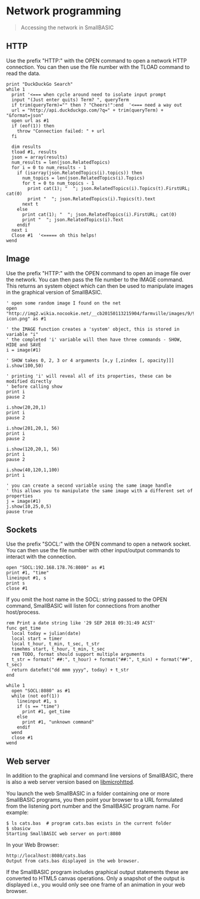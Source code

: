 Network programming
===================

> Accessing the network in SmallBASIC

## HTTP

Use the prefix "HTTP:" with the OPEN command to open a network HTTP connection. You can then use the file number with the TLOAD command to read the data.

```smallbasic
print "DuckDuckGo Search"
while 1
  print '<=== when cycle around need to isolate input prompt
  input "(Just enter quits) Term? ", queryTerm
  if trim(queryTerm)="" then ? "Cheers!":end  '<=== need a way out
  url = "http://api.duckduckgo.com/?q=" + trim(queryTerm) + "&format=json"
  open url as #1
  if (eof(1)) then
    throw "Connection failed: " + url
  fi

  dim results
  tload #1, results
  json = array(results)
  num_results = len(json.RelatedTopics)
  for i = 0 to num_results - 1
    if (isarray(json.RelatedTopics(i).topics)) then
      num_topics = len(json.RelatedTopics(i).Topics)
      for t = 0 to num_topics - 1
        print cat(1); "  "; json.RelatedTopics(i).Topics(t).FirstURL; cat(0)
        print "  "; json.RelatedTopics(i).Topics(t).text
      next t
    else
      print cat(1); "  "; json.RelatedTopics(i).FirstURL; cat(0)
      print "  "; json.RelatedTopics(i).Text
    endif
  next i
  Close #1  '<===== oh this helps!
wend
```

## Image

Use the prefix "HTTP:" with the OPEN command to open an image file over the network. You can then pass the file number to the IMAGE command. This returns an system object which can then be used to manipulate images in the graphical version of SmallBASIC.

```smallbasic
' open some random image I found on the net
open "http://img2.wikia.nocookie.net/__cb20150113215904/farmville/images/9/92/Lumberjack_Gnome-icon.png" as #1

' the IMAGE function creates a 'system' object, this is stored in variable "i"
' the completed 'i' variable will then have three commands - SHOW, HIDE and SAVE
i = image(#1)

' SHOW takes 0, 2, 3 or 4 arguments [x,y [,zindex [, opacity]]]
i.show(100,50)

' printing 'i' will reveal all of its properties, these can be modified directly
' before calling show
print i
pause 2

i.show(20,20,1)
print i
pause 2

i.show(201,20,1, 56)
print i
pause 2

i.show(120,20,1, 56)
print i
pause 2

i.show(40,120,1,100)
print i

' you can create a second variable using the same image handle
' this allows you to manipulate the same image with a different set of properties
j = image(#1)
j.show(10,25,0,5)
pause true
```

## Sockets

Use the prefix "SOCL:" with the OPEN command to open a network socket. You can then use the file number with other input/output commands to interact with the connection.

```smallbasic
open "SOCL:192.168.178.76:8080" as #1
print #1, "time"
lineinput #1, s
print s 
close #1
```

If you omit the host name in the SOCL: string passed to the OPEN command, SmallBASIC will listen for connections from another host/process.

```smallbasic
rem Print a date string like '29 SEP 2018 09:31:49 ACST'
func get_time
  local today = julian(date)
  local start = timer
  local t_hour, t_min, t_sec, t_str
  timehms start, t_hour, t_min, t_sec
  rem TODO, format should support multiple arguments
  t_str = format(" ##:", t_hour) + format("##:", t_min) + format("##", t_sec)
  return datefmt("dd mmm yyyy", today) + t_str
end

while 1
  open "SOCL:8080" as #1
  while (not eof(1))
    lineinput #1, s
    if (s == "time")
      print #1, get_time
    else
      print #1, "unknown command"
    endif
  wend
  close #1
wend
```

## Web server

In addition to the graphical and command line versions of SmallBASIC, there is also a web server version based on [libmicrohttpd](https://www.gnu.org/software/libmicrohttpd).

You launch the web SmallBASIC in a folder containing one or more SmallBASIC programs, you then point your browser to a URL formulated from the listening port number and the SmallBASIC program name. For example:

```smallbasic
$ ls cats.bas  # program cats.bas exists in the current folder
$ sbasicw
Starting SmallBASIC web server on port:8080
```

In your Web Browser:

```smallbasic
http://localhost:8080/cats.bas
Output from cats.bas displayed in the web browser.

```

If the SmallBASIC program includes graphical output statements these are converted to HTML5 canvas operations. Only a snapshot of the output is displayed i.e., you would only see one frame of an animation in your web browser.


